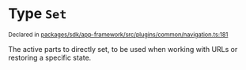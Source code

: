 # Type `Set`
<sub>Declared in [packages/sdk/app-framework/src/plugins/common/navigation.ts:181](https://github.com/dxos/dxos/blob/5edae0c63/packages/sdk/app-framework/src/plugins/common/navigation.ts#L181)</sub>


The active parts to directly set, to be used when working with URLs or restoring a specific state.



